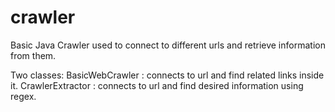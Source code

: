 # crawler
Basic Java Crawler used to connect to different urls and retrieve information from them.

Two classes:
  BasicWebCrawler : connects to url and find related links inside it.
  CrawlerExtractor : connects to url and find desired information using regex.
